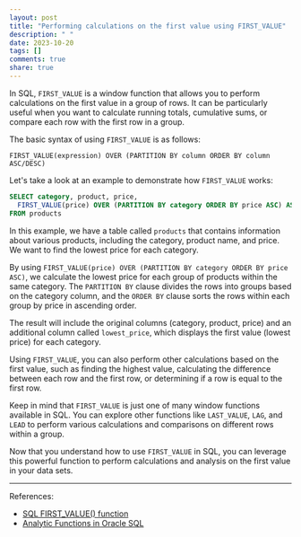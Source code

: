 ```yaml
---
layout: post
title: "Performing calculations on the first value using FIRST_VALUE"
description: " "
date: 2023-10-20
tags: []
comments: true
share: true
---
```


In SQL, `FIRST_VALUE` is a window function that allows you to perform calculations on the first value in a group of rows. It can be particularly useful when you want to calculate running totals, cumulative sums, or compare each row with the first row in a group.

The basic syntax of using `FIRST_VALUE` is as follows:

```
FIRST_VALUE(expression) OVER (PARTITION BY column ORDER BY column ASC/DESC)
```

Let's take a look at an example to demonstrate how `FIRST_VALUE` works:

```sql
SELECT category, product, price,
  FIRST_VALUE(price) OVER (PARTITION BY category ORDER BY price ASC) AS lowest_price
FROM products
```

In this example, we have a table called `products` that contains information about various products, including the category, product name, and price. We want to find the lowest price for each category.

By using `FIRST_VALUE(price) OVER (PARTITION BY category ORDER BY price ASC)`, we calculate the lowest price for each group of products within the same category. The `PARTITION BY` clause divides the rows into groups based on the category column, and the `ORDER BY` clause sorts the rows within each group by price in ascending order.

The result will include the original columns (category, product, price) and an additional column called `lowest_price`, which displays the first value (lowest price) for each category.

Using `FIRST_VALUE`, you can also perform other calculations based on the first value, such as finding the highest value, calculating the difference between each row and the first row, or determining if a row is equal to the first row.

Keep in mind that `FIRST_VALUE` is just one of many window functions available in SQL. You can explore other functions like `LAST_VALUE`, `LAG`, and `LEAD` to perform various calculations and comparisons on different rows within a group.

Now that you understand how to use `FIRST_VALUE` in SQL, you can leverage this powerful function to perform calculations and analysis on the first value in your data sets.

---

References:
- [SQL FIRST_VALUE() function](https://www.w3schools.com/sql/sql_top.asp)
- [Analytic Functions in Oracle SQL](https://www.oracletutorial.com/oracle-analytic-functions/oracle-first_value-function/)